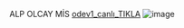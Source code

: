 ALP OLCAY MİS
[odev1_canlı_TIKLA](https://endearing-bombolone-3144ad.netlify.app/)
![image](https://github.com/Patika-Fimple-React-Bootcamp/odev1/assets/42947633/a929fbd4-5982-46c5-9050-57377f51cc69)

